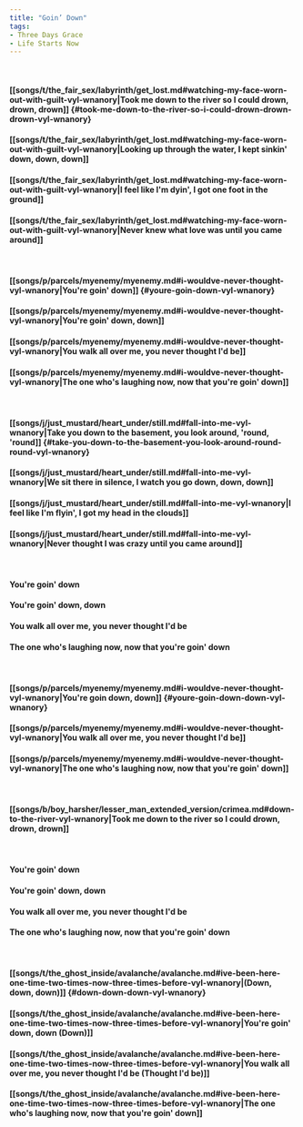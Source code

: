 ```yaml
---
title: "Goin’ Down"
tags:
- Three Days Grace
- Life Starts Now
---
```

&nbsp;
#### [[songs/t/the_fair_sex/labyrinth/get_lost.md#watching-my-face-worn-out-with-guilt-vyl-wnanory|Took me down to the river so I could drown, drown, drown]] {#took-me-down-to-the-river-so-i-could-drown-drown-drown-vyl-wnanory}
#### [[songs/t/the_fair_sex/labyrinth/get_lost.md#watching-my-face-worn-out-with-guilt-vyl-wnanory|Looking up through the water, I kept sinkin' down, down, down]]
#### [[songs/t/the_fair_sex/labyrinth/get_lost.md#watching-my-face-worn-out-with-guilt-vyl-wnanory|I feel like I'm dyin', I got one foot in the ground]]
#### [[songs/t/the_fair_sex/labyrinth/get_lost.md#watching-my-face-worn-out-with-guilt-vyl-wnanory|Never knew what love was until you came around]]
&nbsp;
#### [[songs/p/parcels/myenemy/myenemy.md#i-wouldve-never-thought-vyl-wnanory|You're goin' down]] {#youre-goin-down-vyl-wnanory}
#### [[songs/p/parcels/myenemy/myenemy.md#i-wouldve-never-thought-vyl-wnanory|You're goin' down, down]]
#### [[songs/p/parcels/myenemy/myenemy.md#i-wouldve-never-thought-vyl-wnanory|You walk all over me, you never thought I'd be]]
#### [[songs/p/parcels/myenemy/myenemy.md#i-wouldve-never-thought-vyl-wnanory|The one who's laughing now, now that you're goin' down]]
&nbsp;
#### [[songs/j/just_mustard/heart_under/still.md#fall-into-me-vyl-wnanory|Take you down to the basement, you look around, 'round, 'round]] {#take-you-down-to-the-basement-you-look-around-round-round-vyl-wnanory}
#### [[songs/j/just_mustard/heart_under/still.md#fall-into-me-vyl-wnanory|We sit there in silence, I watch you go down, down, down]]
#### [[songs/j/just_mustard/heart_under/still.md#fall-into-me-vyl-wnanory|I feel like I'm flyin', I got my head in the clouds]]
#### [[songs/j/just_mustard/heart_under/still.md#fall-into-me-vyl-wnanory|Never thought I was crazy until you came around]]
&nbsp;
#### You're goin' down
#### You're goin' down, down
#### You walk all over me, you never thought I'd be
#### The one who's laughing now, now that you're goin' down
&nbsp;
#### [[songs/p/parcels/myenemy/myenemy.md#i-wouldve-never-thought-vyl-wnanory|You're goin down, down]] {#youre-goin-down-down-vyl-wnanory}
#### [[songs/p/parcels/myenemy/myenemy.md#i-wouldve-never-thought-vyl-wnanory|You walk all over me, you never thought I'd be]]
#### [[songs/p/parcels/myenemy/myenemy.md#i-wouldve-never-thought-vyl-wnanory|The one who's laughing now, now that you're goin' down]]
&nbsp;
#### [[songs/b/boy_harsher/lesser_man_extended_version/crimea.md#down-to-the-river-vyl-wnanory|Took me down to the river so I could drown, drown, drown]]
&nbsp;
#### You're goin' down
#### You're goin' down, down
#### You walk all over me, you never thought I'd be
#### The one who's laughing now, now that you're goin' down
&nbsp;
#### [[songs/t/the_ghost_inside/avalanche/avalanche.md#ive-been-here-one-time-two-times-now-three-times-before-vyl-wnanory|(Down, down, down)]] {#down-down-down-vyl-wnanory}
#### [[songs/t/the_ghost_inside/avalanche/avalanche.md#ive-been-here-one-time-two-times-now-three-times-before-vyl-wnanory|You're goin' down, down (Down)]]
#### [[songs/t/the_ghost_inside/avalanche/avalanche.md#ive-been-here-one-time-two-times-now-three-times-before-vyl-wnanory|You walk all over me, you never thought I'd be (Thought I'd be)]]
#### [[songs/t/the_ghost_inside/avalanche/avalanche.md#ive-been-here-one-time-two-times-now-three-times-before-vyl-wnanory|The one who's laughing now, now that you're goin' down]]
